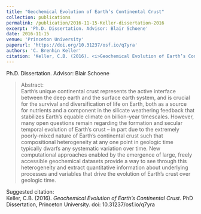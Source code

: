 ```yaml
---
title: "Geochemical Evolution of Earth’s Continental Crust"
collection: publications
permalink: /publication/2016-11-15-Keller-dissertation-2016
excerpt: 'Ph.D. Dissertation. Advisor: Blair Schoene'
date: 2016-11-15
venue: 'Princeton University'
paperurl: 'https://doi.org/10.31237/osf.io/q7yra'
authors: 'C. Brenhin Keller'
citation: 'Keller, C.B. (2016). <i>Geochemical Evolution of Earth’s Continental Crust</i>.  PhD Dissertation, Princeton University. doi: 10.31237/osf.io/q7yra'
---
```


Ph.D. Dissertation. Advisor: Blair Schoene

>Abstract: <br/>Earth’s unique continental crust represents the active interface between the deep earth and the surface earth system, and is crucial for the survival and diversification of life on Earth, both as a source for nutrients and a component in the silicate weathering feedback that stabilizes Earth’s equable climate on billion-year timescales. However, many open questions remain regarding the formation and secular temporal evolution of Earth’s crust – in part due to the extremely poorly-mixed nature of Earth’s continental crust such that compositional heterogeneity at any one point in geologic time typically dwarfs any systematic variation over time. New computational approaches enabled by the emergence of large, freely accessible geochemical datasets provide a way to see through this heterogeneity and extract quantitative information about underlying processes and variables that drive the evolution of Earth’s crust over geologic time.

Suggested citation: <br/>Keller, C.B. (2016). <i>Geochemical Evolution of Earth’s Continental Crust</i>.  PhD Dissertation, Princeton University. doi: 10.31237/osf.io/q7yra
